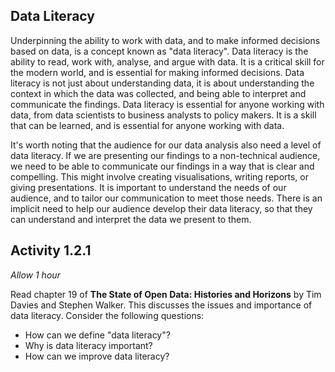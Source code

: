 ## Data Literacy

Underpinning the ability to work with data, and to make informed decisions based on data, is a concept known
as "data literacy". Data literacy is the ability to read, work with, analyse,
and argue with data. It is a critical skill for the modern world, and is
essential for making informed decisions. Data literacy is not just about
understanding data, it is about understanding the context in which the data was
collected, and being able to interpret and communicate the findings. Data
literacy is essential for anyone working with data, from data scientists to
business analysts to policy makers. It is a skill that can be learned, and is
essential for anyone working with data.

It's worth noting that the audience for our data analysis also need a level of
data literacy. If we are presenting our findings to a non-technical audience, we
need to be able to communicate our findings in a way that is clear and
compelling. This might involve creating visualisations, writing reports, or
giving presentations. It is important to understand the needs of our audience,
and to tailor our communication to meet those needs. There is an implicit need
to help our audience develop their data literacy, so that they can understand
and interpret the data we present to them.

## Activity 1.2.1

_Allow 1 hour_

Read chapter 19 of **The State of Open Data: Histories and Horizons** by Tim
Davies and Stephen Walker. This discusses the issues and importance of data
literacy. Consider the following questions:

- How can we define "data literacy"?
- Why is data literacy important?
- How can we improve data literacy?

<!-- TODO: find useful texts on the subject of data literacy -->

<!-- TODO: add more activities -->

<!-- TODO: ~700 words -->

